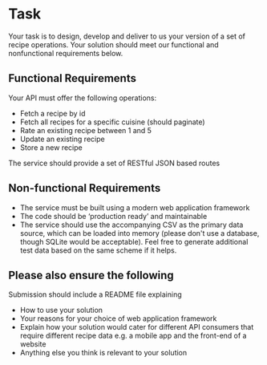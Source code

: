 # Task  

Your task is to design, develop and deliver to us your version of a set of recipe operations. Your solution should meet our functional and nonfunctional requirements below.  

## Functional Requirements  

Your API must offer the following operations:
- Fetch a recipe by id  
- Fetch all recipes for a specific cuisine (should paginate)  
- Rate an existing recipe between 1 and 5  
- Update an existing recipe  
- Store a new recipe  

The service should provide a set of RESTful JSON based routes  

## Non-functional Requirements  

- The service must be built using a modern web application framework  
- The code should be ‘production ready’ and maintainable  
- The service should use the accompanying CSV as the primary data source, which can be loaded into memory (please don't use a database, though SQLite would be acceptable). Feel free to generate additional test data based on the same scheme if it helps.  

## Please also ensure the following  

Submission should include a README file explaining  
- How to use your solution  
- Your reasons for your choice of web application framework  
- Explain how your solution would cater for different API consumers that require different recipe data e.g. a mobile app and the front-end of a website  
- Anything else you think is relevant to your solution  
